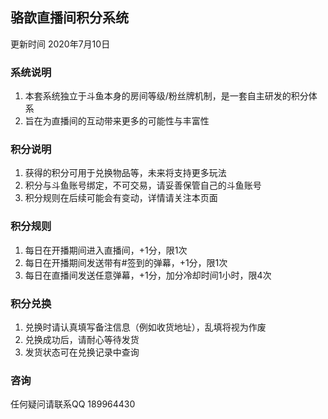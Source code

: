 ## 骆歆直播间积分系统
更新时间 2020年7月10日

### 系统说明
1. 本套系统独立于斗鱼本身的房间等级/粉丝牌机制，是一套自主研发的积分体系
2. 旨在为直播间的互动带来更多的可能性与丰富性


### 积分说明
1. 获得的积分可用于兑换物品等，未来将支持更多玩法
2. 积分与斗鱼账号绑定，不可交易，请妥善保管自己的斗鱼账号
3. 积分规则在后续可能会有变动，详情请关注本页面

### 积分规则
1. 每日在开播期间进入直播间，+1分，限1次
2. 每日在开播期间发送带有#签到的弹幕，+1分，限1次
3. 每日在直播间发送任意弹幕，+1分，加分冷却时间1小时，限4次

### 积分兑换
1. 兑换时请认真填写备注信息（例如收货地址），乱填将视为作废
2. 兑换成功后，请耐心等待发货
3. 发货状态可在兑换记录中查询


### 咨询
任何疑问请联系QQ 189964430
